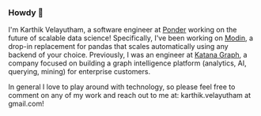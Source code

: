 ### Howdy 👋

I'm Karthik Velayutham, a software engineer at [Ponder](www.ponder.io) working on the future of scalable data science! Specifically, I've been working on [Modin](https://github.com/modin-project/modin), a drop-in replacement for pandas that scales automatically using any backend of your choice. Previously, I was an engineer at [Katana Graph](www.katanagraph.com), a company focused on building a graph intelligence platform (analytics, AI, querying, mining) for enterprise customers. 

In general I love to play around with technology, so please feel free to comment on any of my work and reach out to me at: karthik.velayutham at gmail.com!
